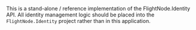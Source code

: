 ﻿This is a stand-alone / reference implementation of the FlightNode.Identity API. 
All identity management logic should be placed into the `FlightNode.Identity` 
project rather than in this application.